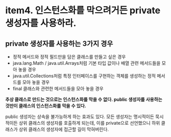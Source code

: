 # item4. 인스턴스화를 막으려거든 private 생성자를 사용하라.

## private 생성자를 사용하는 3가지 경우

* 정적 메서드와 정적 필드만을 담은 클래스를 만들고 싶은 경우
* java.lang.Math / java.util.Arrays처럼 기본 타입 값이나 배열 관련 메서드들을 모아 놓을 경우
* java.util.Collections처럼 특정 인터페이스를 구현하는 객체를 생성하는 정적 메서드를 모아 놓을 경우
* final 클래스와 관련한 메서드들을 모아 놓을 경우

**추상 클래스로 만드는 것으로는 인스턴스화를 막을 수 없다. public 생성자를 사용하는 것만이 클래스의 인스턴스화를 막을 수 있다.**

public 생성자는 상속을 불가능하게 하는 효과도 있다. 모든 생성자는 명시적이든 묵시적이든 상위 클래스의 생성자를 호출하게 되는데, 이를 private으로 선언했으니 하위 클래스가 상위 클래스의 생성자에 접근할 길이 막혀버린다.
